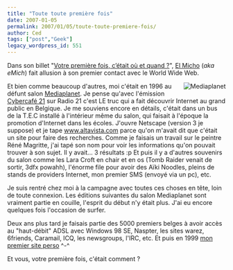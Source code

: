 ```yaml
---
title: "Toute toute première fois"
date: 2007-01-05
permalink: 2007/01/05/toute-toute-premiere-fois/
author: Ced
tags: ["post","Geek"]
legacy_wordpress_id: 551
---
```


Dans son billet "<a hreflang="fr" href="http://www.emich.be/fr/2007/01/04/votre_premiere_fois_cetait_ou_et_quand_/">Votre première fois, c’était où et quand ?</a>", <a hreflang="fr" href="http://www.emich.be">El Micho</a> (_aka eMich_) fait allusion à son premier contact avec le World Wide Web.

<img style="margin: 0pt 0pt 1em 1em; float: right" src="https://64k.be/wp-content/uploads/2006/web/mediaplanet.jpg" alt="Mediaplanet" />Et bien comme beaucoup d'autres, moi c'était en 1996 au défunt salon <a hreflang="fr" href="http://web.archive.org/web/19980116045910/http://www.mediaplanet.be/">Mediaplanet</a>. Je pense qu'avec l'émission <a hreflang="fr" href="http://web.archive.org/web/19990117032939/http://cybercafe.exmachina.net/">Cybercafé 21</a> sur Radio 21 c'est LE truc qui a fait découvrir Internet au grand public en Belgique. Je me souviens encore en détails, c'était dans un bus de la T.E.C installé à l'intérieur même du salon, qui faisait à l'époque la promotion d'Internet dans les écoles. J'ouvre Netscape (version 3 je suppose) et je tape www.altavista.com parce qu'on m'avait dit que c'était un site pour faire des recherches. Comme je faisais un travail sur le peintre Réné Magritte, j'ai tapé son nom pour voir les informations qu'on pouvait trouver à son sujet. Il y avait... 3 résultats :p Et puis il y a d'autres souvenirs du salon comme les Lara Croft en chair et en os (Tomb Raider venait de sortir, 3dfx powahh), l'énorme file pour avoir des Aïki Noodles, pleins de stands de providers Internet, mon premier SMS (envoyé via un pc), etc.

<!-- excerpt -->

Je suis rentré chez moi à la campagne avec toutes ces choses en tête, loin de toute connexion. Les éditions suivantes du salon Mediaplanet sont vraiment partie en couille, l'esprit du début n'y était plus. J'ai eu encore quelques fois l'occasion de surfer.

Deux ans plus tard je faisais partie des 5000 premiers belges à avoir accès au "haut-débit" ADSL avec Windows 98 SE, Naspter, les sites warez, 6friends, Caramail, ICQ, les newsgroups, l'IRC, etc. Et puis en 1999 <a hreflang="fr" href="http://web.archive.org/web/20010515232208/http://cedric-simon.net/">mon premier site perso</a> ^-^

Et vous, votre première fois, c'était comment ?
